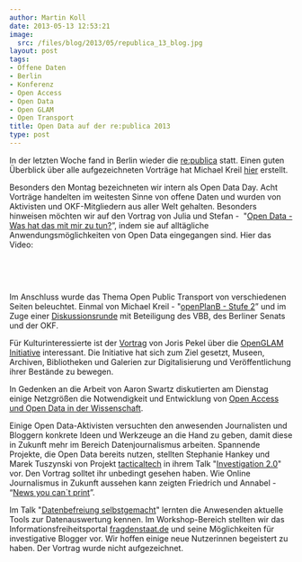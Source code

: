 ```yaml
---
author: Martin Koll
date: 2013-05-13 12:53:21
image:
  src: /files/blog/2013/05/republica_13_blog.jpg
layout: post
tags:
- Offene Daten
- Berlin
- Konferenz
- Open Access
- Open Data
- Open GLAM
- Open Transport
title: Open Data auf der re:publica 2013
type: post
---
```


In der letzten Woche fand in Berlin wieder die [re:publica](https://re-publica.de/) statt. Einen guten Überblick über alle aufgezeichneten Vorträge hat Michael Kreil [hier](http://michaelkreil.github.io/republicavideos/) erstellt.

Besonders den Montag bezeichneten wir intern als Open Data Day. Acht Vorträge handelten im weitesten Sinne von offene Daten und wurden von Aktivisten und OKF-Mitgliedern aus aller Welt gehalten. Besonders hinweisen möchten wir auf den Vortrag von Julia und Stefan -  "[Open Data - Was hat das mit mir zu tun?](http://www.youtube.com/watch?v=QBSNr6UXIJg)”, indem sie auf alltägliche Anwendungsmöglichkeiten von Open Data eingegangen sind. Hier das Video:

 

 

Im Anschluss wurde das Thema Open Public Transport von verschiedenen Seiten beleuchtet. Einmal von Michael Kreil - "[openPlanB - Stufe 2](http://www.youtube.com/watch?v=dJ9C7UPGJ-o)” und im Zuge einer [Diskussionsrunde](http://www.youtube.com/watch?v=18xQRtdrJhQ) mit Beteiligung des VBB, des Berliner Senats und der OKF.

Für Kulturinteressierte ist der [Vortrag](http://www.youtube.com/watch?v=NpHnuFVL2ug) von Joris Pekel über die [OpenGLAM Initiative](http://openglam.org/) interessant. Die Initiative hat sich zum Ziel gesetzt, Museen, Archiven, Bibliotheken und Galerien zur Digitalisierung und Veröffentlichung ihrer Bestände zu bewegen.

In Gedenken an die Arbeit von Aaron Swartz diskutierten am Dienstag einige Netzgrößen die Notwendigkeit und Entwicklung von [Open Access und Open Data in der Wissenschaft](http://www.youtube.com/watch?v=-9d0KM1I0aw).

Einige Open Data-Aktivisten versuchten den anwesenden Journalisten und Bloggern konkrete Ideen und Werkzeuge an die Hand zu geben, damit diese in Zukunft mehr im Bereich Datenjournalismus arbeiten. Spannende Projekte, die Open Data bereits nutzen, stellten Stephanie Hankey und Marek Tuszynski von Projekt [tacticaltech](http://www.tacticaltech.org) in ihrem Talk "[Investigation 2.0](http://youtube.com/watch?v=DQBtc_szJh0)" vor. Den Vortrag solltet ihr unbedingt gesehen haben. Wie Online Journalismus in Zukunft aussehen kann zeigten Friedrich und Annabel - “[News you can`t print](http://www.youtube.com/watch?v=YMVkmLNCbIk)”.

Im Talk "[Datenbefreiung selbstgemacht](http://www.youtube.com/watch?v=vWerZQFj4Xc)" lernten die Anwesenden aktuelle Tools zur Datenauswertung kennen. Im Workshop-Bereich stellten wir das Informationsfreiheitsportal [fragdenstaat.de](https://fragdenstaat.de/) und seine Möglichkeiten für investigative Blogger vor. Wir hoffen einige neue Nutzerinnen begeistert zu haben. Der Vortrag wurde nicht aufgezeichnet.